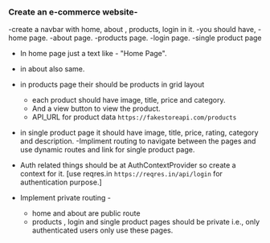 ### Create an e-commerce website-

-create a navbar with home, about , products, login in it.
-you should have,
  -home page.
  -about page.
  -products page.
  -login page.
  -single product page

- In home page just a text like - "Home Page".
- in about also same.
- in products page their should be products in grid layout
  - each product should have image, title, price and category.
  - And a view button to view the product.
  - API_URL for product data `https://fakestoreapi.com/products`
- in single product page it should have image, title, price, rating, category and description.
-Impliment routing to navigate between the pages and use dynamic routes and link for single product page.
- Auth related things should be at AuthContextProvider so create a context for it. [use reqres.in `https://reqres.in/api/login` for authentication purpose.]

- Implement private routing -
  - home and about are public route
  - products , login and single product pages should be private i.e., only authenticated users only use these pages.